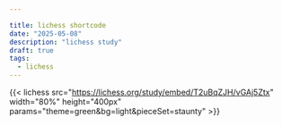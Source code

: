 ```yaml
---

title: lichess shortcode
date: "2025-05-08"
description: "lichess study"
draft: true
tags:
  - lichess
---
```

{{< lichess src="https://lichess.org/study/embed/T2uBqZJH/vGAj5Ztx"
    width="80%" height="400px"
    params="theme=green&bg=light&pieceSet=staunty" >}}
